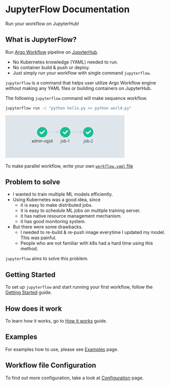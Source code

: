 # JupyterFlow Documentation

Run your workflow on JupyterHub!

## What is JupyterFlow?

Run [Argo Workflow](https://argoproj.github.io/argo) pipeline on [JupyterHub](https://jupyter.org/hub).

- No Kubernetes knowledge (YAML) needed to run.
- No container build & push or deploy.
- Just simply run your workflow with single command `jupyterflow`.

`jupyterflow` is a command that helps user utilize Argo Workflow engine without making any YAML files or building containers on JupyterHub.

The following `jupyterflow` command will make sequence workflow.

```bash
jupyterflow run -c "python hello.py >> python world.py"
```

![](images/intro.png)

To make parallel workflow, write your own [`workflow.yaml` file](https://hongkunyoo.github.io/jupyterflow/configuration/)

## Problem to solve

- I wanted to train multiple ML models efficiently.
- Using Kubernetes was a good idea, since
    - it is easy to make distributed jobs.
    - it is easy to schedule ML jobs on multiple training server.
    - it has native resource management mechanism.
    - it has good monitoring system.
- But there were some drawbacks.
    - I needed to re-build & re-push image everytime I updated my model. This was painful.
    - People who are not familiar with k8s had a hard time using this method.

`jupyterflow` aims to solve this problem.

## Getting Started

To set up `jupyterflow` and start running your first workflow, follow the [Getting Started](get-started.md) guide.

## How does it work

To learn how it works, go to [How it works](how-it-works.md) guide.

## Examples

For examples how to use, please see [Examples](examples/README.md) page.

## Workflow file Configuration

To find out more configuration, take a look at [Configuration](configuration.md) page.
